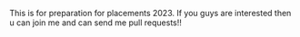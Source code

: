 This is for preparation for placements 2023. If you guys are interested then u can join me and can send me pull requests!!
